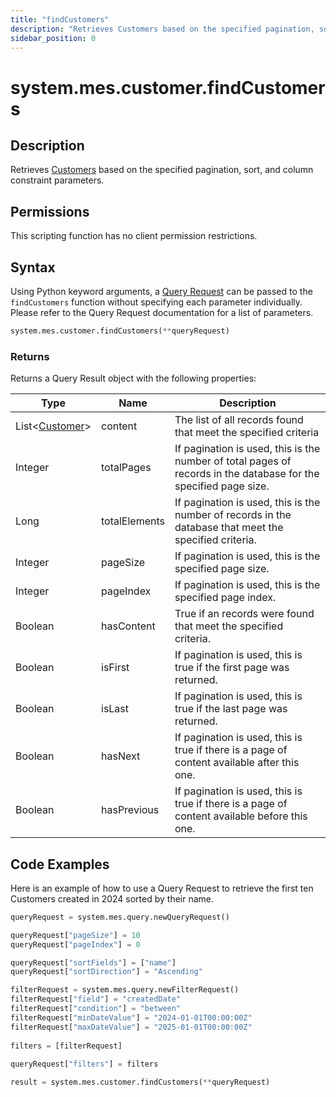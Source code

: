 ```yaml
---
title: "findCustomers"
description: "Retrieves Customers based on the specified pagination, sort, and column constraint parameters."
sidebar_position: 0
---
```


# system.mes.customer.findCustomers

## Description

Retrieves [Customers](../../data-model/production-order-model/production-order-customer.md) based on the specified pagination, sort, and column constraint parameters.

## Permissions

This scripting function has no client permission restrictions.

## Syntax
Using Python keyword arguments, a [Query Request](../query-script-api/query-request.md) can be passed to the `findCustomers` function
without specifying each parameter individually. Please refer to the Query Request documentation for a list of parameters.
```python
system.mes.customer.findCustomers(**queryRequest)
```

### Returns

Returns a Query Result object with the following properties:

| Type                                                                                     | Name          | Description                                                                                                      |
|------------------------------------------------------------------------------------------| ------------- | ---------------------------------------------------------------------------------------------------------------- |
| List\<[Customer](../../data-model/production-order-model/production-order-customer.md)> | content       | The list of all records found that meet the specified criteria                                                   |
| Integer                                                                                  | totalPages    | If pagination is used, this is the number of total pages of records in the database for the specified page size. |
| Long                                                                                     | totalElements | If pagination is used, this is the number of records in the database that meet the specified criteria.           |
| Integer                                                                                  | pageSize      | If pagination is used, this is the specified page size.                                                          |
| Integer                                                                                  | pageIndex     | If pagination is used, this is the specified page index.                                                         |
| Boolean                                                                                  | hasContent    | True if an records were found that meet the specified criteria.                                                  |
| Boolean                                                                                  | isFirst       | If pagination is used, this is true if the first page was returned.                                              |
| Boolean                                                                                  | isLast        | If pagination is used, this is true if the last page was returned.                                               |
| Boolean                                                                                  | hasNext       | If pagination is used, this is true if there is a page of content available after this one.                      |
| Boolean                                                                                  | hasPrevious   | If pagination is used, this is true if there is a page of content available before this one.                     |

## Code Examples

Here is an example of how to use a Query Request to retrieve the first ten Customers created in 2024 sorted by their
name.


```python
queryRequest = system.mes.query.newQueryRequest()  

queryRequest["pageSize"] = 10
queryRequest["pageIndex"] = 0

queryRequest["sortFields"] = ["name"]
queryRequest["sortDirection"] = "Ascending"

filterRequest = system.mes.query.newFilterRequest()  
filterRequest["field"] = "createdDate"  
filterRequest["condition"] = "between"  
filterRequest["minDateValue"] = "2024-01-01T00:00:00Z"
filterRequest["maxDateValue"] = "2025-01-01T00:00:00Z"
    
filters = [filterRequest]  
  
queryRequest["filters"] = filters  

result = system.mes.customer.findCustomers(**queryRequest)
```

